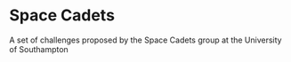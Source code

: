 # Space Cadets
A set of challenges proposed by the Space Cadets group at the University of Southampton